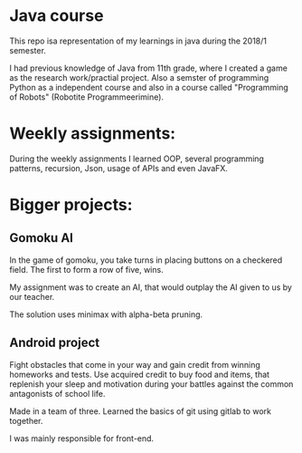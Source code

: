 ﻿Java course
============

This repo isa representation of my learnings in java during the 2018/1 semester.


I had previous knowledge of Java from 11th grade, where I created a game as the research work/practial project. Also a semster of
programming Python as a independent course and also in a course called "Programming of Robots" (Robotite Programmeerimine).


Weekly assignments:
============

During the weekly assignments I learned OOP, several programming patterns, recursion, Json, usage of APIs and even JavaFX.


Bigger projects:
============

Gomoku AI
----------

In the game of gomoku, you take turns in placing buttons on a checkered field. The first to form a row of five, wins.

My assignment was to create an AI, that would outplay the AI given to us by our teacher.

The solution uses minimax with alpha-beta pruning.

Android project
----------

Fight obstacles that come in your way and gain credit from winning homeworks and tests. Use acquired credit to buy food and items,
that replenish your sleep and motivation during your battles against the common antagonists of school life.

Made in a team of three. Learned the basics of git using gitlab to work together.

I was mainly responsible for front-end.
